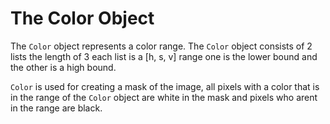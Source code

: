 # The Color Object
The `Color` object represents a color range.
The `Color` object consists of 2 lists the length of 3
each list is a [h, s, v] range one is the lower bound and the other is a high bound.

`Color` is used for creating a mask of the image, all pixels with a color that is in the range of the `Color` object
are white in the mask and pixels who arent in the range are black.

